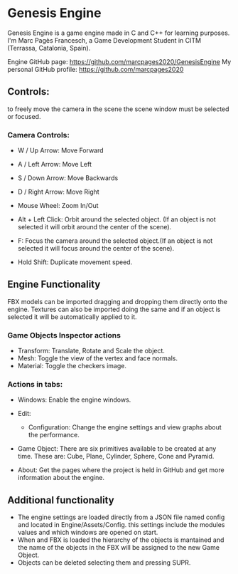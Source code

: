 # Genesis Engine
 Genesis Engine is a game engine made in C and C++ for learning purposes. I'm Marc Pagès Francesch, 
 a Game Development Student in CITM (Terrassa, Catalonia, Spain).

 Engine GitHub page: https://github.com/marcpages2020/GenesisEngine
 My personal GitHub profile: https://github.com/marcpages2020

## Controls: 
 
 to freely move the camera in the scene the scene window must be selected or focused.

### Camera Controls:

 - W / Up Arrow: Move Forward
 - A / Left Arrow: Move Left
 - S / Down Arrow: Move Backwards
 - D / Right Arrow: Move Right

 - Mouse Wheel: Zoom In/Out
 - Alt + Left Click: Orbit around the selected object. (If an object is not selected it will orbit around the center
   of the scene).
 - F: Focus the camera around the selected object.(If an object is not selected it will focus around the center
   of the scene).
 - Hold Shift: Duplicate movement speed.

## Engine Functionality

 FBX models can be imported dragging and dropping them directly onto the engine. Textures can also be imported doing 
 the same and if an object is selected it will be automatically applied to it. 
 
### Game Objects Inspector actions
 - Transform: Translate, Rotate and Scale the object.
 - Mesh: Toggle the view of the vertex and face normals. 
 - Material: Toggle the checkers image.  

### Actions in tabs:
 - Windows: Enable the engine windows. 
 - Edit: 
   - Configuration: Change the engine settings and view graphs about the performance. 

 - Game Object: There are six primitives available to be created at any time. These are: Cube, Plane, Cylinder, Sphere,
   Cone and Pyramid.  

 - About: Get the pages where the project is held in GitHub and get more information about the engine.

 ## Additional functionality
 - The engine settings are loaded directly from a JSON file named config and located in Engine/Assets/Config. 
   this settings include the modules values and which windows are opened on start. 
 - When and FBX is loaded the hierarchy of the objects is mantained and the name of the objects in the FBX will be assigned
   to the new Game Object.  
 - Objects can be deleted selecting them and pressing SUPR.  
 